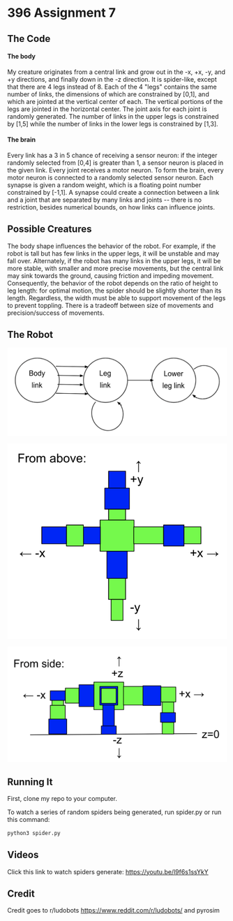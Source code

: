 # 396 Assignment 7

## The Code

#### The body
My creature originates from a central link and grow out in the -x, +x, -y, and +y directions, and finally down in the -z direction. It is spider-like, except that there are 4 legs instead of 8. Each of the 4 "legs" contains the same number of links, the dimensions of which are constrained by [0,1], and which are jointed at the vertical center of each. The vertical portions of the legs are jointed in the horizontal center. The joint axis for each joint is randomly generated. The number of links in the upper legs is constrained by [1,5] while the number of links in the lower legs is constrained by [1,3]. 

#### The brain
Every link has a 3 in 5 chance of receiving a sensor neuron: if the integer randomly selected from [0,4] is greater than 1, a sensor neuron is placed in the given link. Every joint receives a motor neuron. To form the brain, every motor neuron is connected to a randomly selected sensor neuron. Each synapse is given a random weight, which is a floating point number constrained by [-1,1]. A synapse could create a connection between a link and a joint that are separated by many links and joints -- there is no restriction, besides numerical bounds, on how links can influence joints.

## Possible Creatures

The body shape influences the behavior of the robot. For example, if the robot is tall but has few links in the upper legs, it will be unstable and may fall over. Alternately, if the robot has many links in the upper legs, it will be more stable, with smaller and more precise movements, but the central link may sink towards the ground, causing friction and impeding movement. Consequently, the behavior of the robot depends on the ratio of height to leg length: for optimal motion, the spider should be slightly shorter than its length. Regardless, the width must be able to support movement of the legs to prevent toppling. There is a tradeoff between size of movements and precision/success of movements.

## The Robot
![alt text](https://github.com/juliagangi/mybots/blob/3DCreature/robotcycle.png?raw=true)

![alt text](https://github.com/juliagangi/mybots/blob/3DCreature/fromabove.png?raw=true)

![alt text](https://github.com/juliagangi/mybots/blob/3DCreature/sideview.png?raw=true)

## Running It

First, clone my repo to your computer.

To watch a series of random spiders being generated, run spider.py or run this command:

```bash
python3 spider.py
```

## Videos

Click this link to watch spiders generate: <https://youtu.be/l9f6s1ssYkY>

## Credit

Credit goes to r/ludobots <https://www.reddit.com/r/ludobots/> and pyrosim

